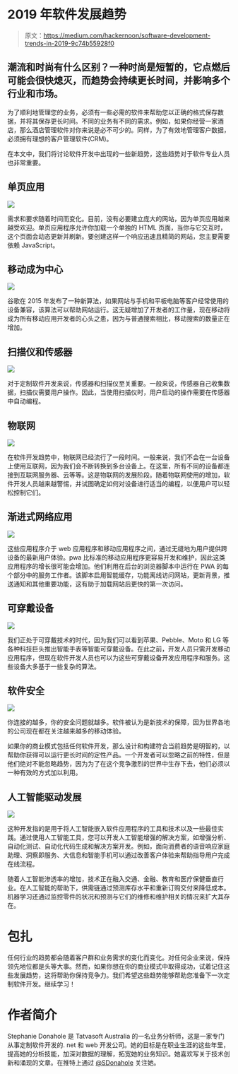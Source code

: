 # 2019 年软件发展趋势

> 原文：<https://medium.com/hackernoon/software-development-trends-in-2019-9c74b55928f0>

## 潮流和时尚有什么区别？一种时尚是短暂的，它点燃后可能会很快熄灭，而趋势会持续更长时间，并影响多个行业和市场。

为了顺利地管理您的业务，必须有一些必需的软件来帮助您以正确的格式保存数据，并将其保存更长时间。不同的业务有不同的需求。例如，如果你经营一家酒店，那么酒店管理软件对你来说是必不可少的。同样，为了有效地管理客户数据，必须拥有理想的客户管理软件(CRM)。

在本文中，我们将讨论软件开发中出现的一些新趋势，这些趋势对于软件专业人员也非常重要。

## **单页应用**

![](img/4c376e07e40ecb8e7b5fd7aad2727fc7.png)

需求和要求随着时间而变化。目前，没有必要建立庞大的网站，因为单页应用越来越受欢迎。单页应用程序允许你加载一个单独的 HTML 页面，当你与它交互时，这个页面会动态更新并刷新。要创建这样一个响应迅速且精简的网站，您主要需要依赖 JavaScript。

## **移动成为中心**

![](img/7a0f49ad32c5a515dc7c2de562885d0f.png)

谷歌在 2015 年发布了一种新算法，如果网站与手机和平板电脑等客户经常使用的设备兼容，该算法可以帮助网站运行。这无疑增加了开发者的工作量，现在移动将成为所有移动应用开发者的心头之患，因为与普通搜索相比，移动搜索的数量正在增加。

## **扫描仪和传感器**

![](img/569256ad14a7e63f0fa56c0da836b9c2.png)

对于定制软件开发来说，传感器和扫描仪至关重要。一般来说，传感器自己收集数据，扫描仪需要用户操作。因此，当使用扫描仪时，用户启动的操作需要在传感器中自动编程。

## **物联网**

![](img/8e18233bad4d0e3d088338eb6209668b.png)

在软件开发趋势中，物联网已经流行了一段时间。一般来说，我们不会在一台设备上使用互联网，因为我们会不断转换到多台设备上。在这里，所有不同的设备都连接到互联网服务器、云等等。这是物联网的发展阶段。随着物联网使用的增加，软件开发人员越来越警惕，并试图确定如何对设备进行适当的编程，以便用户可以轻松控制它们。

## **渐进式网络应用**

![](img/8628679e6033bebdab24a425199b7790.png)

这些应用程序介于 web 应用程序和移动应用程序之间，通过无缝地为用户提供跨设备的最新用户体验。pwa 比标准的移动应用程序更容易开发和维护，因此这类应用程序的增长很可能会增加。他们利用在后台的浏览器脚本中运行在 PWA 的每个部分中的服务工作者。该脚本启用智能缓存，功能离线访问网站，更新背景，推送通知和其他重要功能，这有助于加载网站后更快的第一次访问。

## **可穿戴设备**

![](img/f010df7ae255854f22476beae99bf379.png)

我们正处于可穿戴技术的时代，因为我们可以看到苹果、Pebble、Moto 和 LG 等各种科技巨头推出智能手表等智能可穿戴设备。在此之前，开发人员只需开发移动应用程序，但现在软件开发人员也可以为这些可穿戴设备开发应用程序和服务。这些设备大多基于一些复杂的算法。

## **软件安全**

![](img/2569b52f8657af522899cfbe20f6f7c7.png)

你连接的越多，你的安全问题就越多。软件被认为是新技术的保障，因为世界各地的公司现在都在关注越来越多的移动体验。

如果你的商业模式包括任何软件开发，那么设计和构建符合当前趋势是明智的，以帮助你获得可以运行更长时间的定性产品。一个开发者可以忽略之前的特性，但是他们绝对不能忽略趋势，因为为了在这个竞争激烈的世界中生存下去，他们必须以一种有效的方式加以利用。

## **人工智能驱动发展**

![](img/38a50c64152476172ec2a24a25619f19.png)

这种开发指的是用于将人工智能嵌入软件应用程序的工具和技术以及一些最佳实践。通过使用人工智能工具，您可以开发人工智能增强的解决方案，如增强分析、自动化测试、自动化代码生成和解决方案开发。例如，面向消费者的语音响应家庭助理、洞察即服务、大信息和智能手机可以通过改善客户体验来帮助指导用户完成在线流程。

随着人工智能渗透率的增加，技术正在融入交通、金融、教育和医疗保健垂直行业。在人工智能的帮助下，供需链通过预测库存水平和重新订购交付来降低成本。机器学习还通过监控零件的状况和预测与它们的维修和维护相关的情况来扩大其存在。

# 包扎

任何行业的趋势都会随着客户群和业务需求的变化而变化。对任何企业来说，保持领先地位都是头等大事。然而，如果你想在你的商业模式中取得成功，试着记住这些发展趋势，这将帮助你保持竞争力。我们希望这些趋势能够帮助您准备下一次定制软件开发。继续学习！

# 作者简介

Stephanie Donahole 是 Tatvasoft Australia 的一名业务分析师，这是一家专门从事定制软件开发的. net 和 web 开发公司。她的目标是在职业生涯的这些年里，提高她的分析技能，加深对数据的理解，拓宽她的业务知识。她喜欢写关于技术创新和涌现的文章。在推特上通过 [@SDonahole](https://twitter.com/SDonahole) 关注她。